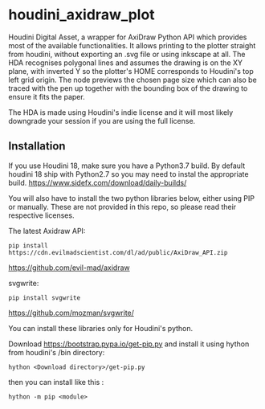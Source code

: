 # houdini_axidraw_plot

Houdini Digital Asset, a wrapper for AxiDraw Python API which provides most of the available functionalities. It allows printing to the plotter straight from houdini, without exporting an .svg file or using inkscape at all. The HDA recognises polygonal lines and assumes the drawing is on the XY plane, with inverted Y so the plotter's HOME corresponds to Houdini's top left grid origin. The node previews the chosen page size which can also be traced with the pen up together with the bounding box of the drawing to ensure it fits the paper.

The HDA is made using Houdini's indie license and it will most likely downgrade your session if you are using the full license.


## Installation
If you use Houdini 18, make sure you have a Python3.7 build. By default houdini 18 ship with Python2.7 so you may need to instal the appropriate build.
https://www.sidefx.com/download/daily-builds/


You will also have to install the two python libraries below, either using PIP or manually. These are not provided in this repo, so please read their respective licenses.


The latest Axidraw API:

`pip install https://cdn.evilmadscientist.com/dl/ad/public/AxiDraw_API.zip`

https://github.com/evil-mad/axidraw


svgwrite:

`pip install svgwrite`

https://github.com/mozman/svgwrite/



You can install these libraries only for Houdini's python.

Download https://bootstrap.pypa.io/get-pip.py and install it using hython from houdini's /bin directory:

`hython <Download directory>/get-pip.py`

then you can install like this :

`hython -m pip <module>`
  


